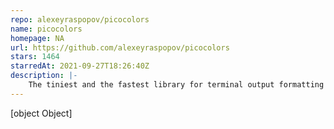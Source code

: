 ```yaml
---
repo: alexeyraspopov/picocolors
name: picocolors
homepage: NA
url: https://github.com/alexeyraspopov/picocolors
stars: 1464
starredAt: 2021-09-27T18:26:40Z
description: |-
    The tiniest and the fastest library for terminal output formatting with ANSI colors
---
```


[object Object]
